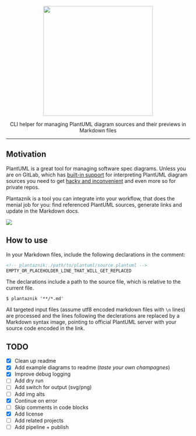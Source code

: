 <div align="center">
<img src="https://i.imgur.com/zsSWEnH.png" width="300" />

CLI helper for managing PlantUML diagram sources and their previews in Markdown files
</div>

---

## Motivation

PlantUML is a great tool for managing software spec diagrams. Unless you are on GitLab, which has [built-in support](https://docs.gitlab.com/ee/administration/integration/plantuml.html) for interpreting PlantUML diagram sources you need to get [hacky and inconvenient](https://stackoverflow.com/a/32771815) and even more so for private repos.

Plantaznik is a tool you can integrate into your workflow, that does the menial job for you: find referenced PlantUML sources, generate links and update in the Markdown docs.

<!-- plantaznik:./docs/flow.plantuml -->
![](https://www.plantuml.com/plantuml/svg/pLHBJ-Cm4BxxLmpUbNRtK3lDxaghgW_O1HOE5L8vW8HwCB6JMdNio74f3vNVpYHjGeeuSCI7oEF9p7mF9uTb43wiSaE-mR0C3qQDSUTL4eJDZ88dZAerrLRdg_nAox20VXH5pRcurxZTLEMyhJSg3H0SU9qj0aXTzTFEOgPSQbi8BtAGXOQVsETrLj47KGAzLQdpYiANGjib0gZ6f1hplWytTLIjqMW4ivEZu-a9ooLfZtkuse1InXYbdNXuyDphGM643UBHwkM0SUcIaaijCWHLyjGvLgTH4cmsxbGF4sUS7rnuHAjcIcBku6R-VJAP_DYRyJfpliNkZ5GUv9RT_ZowuzToJDzoR02j0dhqFaq49b7s9iJvxVwlkuNU68wCJjIxBmpvVl4MyePi24c4bnsfThZg1vgjysom2A4e1vnhXj7AiyJb_FZFxFVqz1ShRBRjYXme_TfjXEgGEUaQ7zVIY3GeN_akZCgyKdRF_FWpcF-_WhKplc6_Ng_Rgbg29k3bNSQZytzHE7sCBiFPzQL4I1-xBF67BalyQIuBVhieM4TSqZ6ypiI472ehgr_D2m00)

## How to use

In your Markdown files, include the following declarations in the comment:
```md
<!-- plantaznik:./path/to/plantuml/source.plantuml -->
EMPTY_OR_PLACEHOLDER_LINE_THAT_WILL_GET_REPLACED
```

The declarations include a path to the source file, which is relative to the current file.

```
$ plantaznik '**/*.md'
```
All targeted input files (assume utf8 encoded markdown files with `\n` lines) are processed and the lines following the declerations are replaced by a Markdown syntax image, pointing to official PlantUML server with your source code encoded in the link.

## TODO

 - [x] Clean up readme
 - [x] Add example diagrams to readme (_taste your own champagnes_)
 - [x] Improve debug logging
 - [ ] Add dry run
 - [ ] Add switch for output (svg/png)
 - [ ] Add img alts
 - [x] Continue on error
 - [ ] Skip comments in code blocks
 - [x] Add license
 - [ ] Add related projects
 - [ ] Add pipeline + publish
